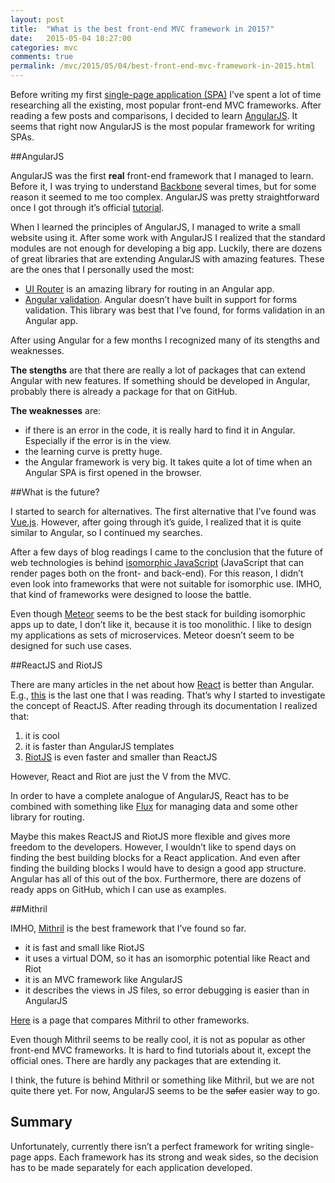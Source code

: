 ```yaml
---
layout: post
title:  "What is the best front-end MVC framework in 2015?"
date:   2015-05-04 18:27:00
categories: mvc
comments: true
permalink: /mvc/2015/05/04/best-front-end-mvc-framework-in-2015.html
---
```


Before writing my first [single-page application (SPA)][spa-wiki] I’ve spent a lot of time researching all the existing, most popular front-end MVC frameworks. After reading a few posts and comparisons, I decided to learn [AngularJS][angular]. It seems that right now AngularJS is the most popular framework for writing SPAs.

##AngularJS

AngularJS was the first **real** front-end framework that I managed to learn. Before it, I was trying to understand [Backbone][backbone] several times, but for some reason it seemed to me too complex. AngularJS was pretty straightforward once I got through it’s official [tutorial][angular-tutorial].

When I learned the principles of AngularJS, I managed to write a small website using it. After some work with AngularJS I realized that the standard modules are not enough for developing a big app. Luckily, there are dozens of great libraries that are extending AngularJS with amazing features. These are the ones that I personally used the most:

* [UI Router][angular-ui-router] is an amazing library for routing in an Angular app.
* [Angular validation][angular-validation]. Angular doesn’t have built in support for forms validation. This library was best that I’ve found, for forms validation in an Angular app.

After using Angular for a few months I recognized many of its stengths and weaknesses.

**The stengths** are that there are really a lot of packages that can extend Angular with new features. If something should be developed in Angular, probably there is already a package for that on GitHub.

**The weaknesses** are:

* if there is an error in the code, it is really hard to find it in Angular. Especially if the error is in the view. 
* the learning curve is pretty huge.
* the Angular framework is very big. It takes quite a lot of time when an Angular SPA is first opened in the browser.

##What is the future?

I started to search for alternatives. The first alternative that I’ve found was [Vue.js][vue-js]. However, after going through it’s guide, I realized that it is quite similar to Angular, so I continued my searches.

After a few days of blog readings I came to the conclusion that the future of web technologies is behind [isomorphic JavaScript][isomorphic] (JavaScript that can render pages both on the front- and back-end). For this reason, I didn’t even look into frameworks that were not suitable for isomorphic use. IMHO, that kind of frameworks were designed to loose the battle.

Even though [Meteor][meteor] seems to be the best stack for building isomorphic apps up to date, I don’t like it, because it is too monolithic. I like to design my applications as sets of microservices. Meteor doesn’t seem to be designed for such use cases.


##ReactJS and RiotJS

There are many articles in the net about how [React][react] is better than Angular. E.g., [this][angular-vs-react] is the last one that I was reading. That’s why I started to investigate the concept of ReactJS. After reading through its documentation I realized that:

1. it is cool
2. it is faster than AngularJS templates
3. [RiotJS][riot-js] is even faster and smaller than ReactJS

However, React and Riot are just the V from the MVC.

In order to have a complete analogue of AngularJS, React has to be combined with something like [Flux][flux] for managing data and some other library for routing.

Maybe this makes ReactJS and RiotJS more flexible and gives more freedom to the developers. However, I wouldn’t like to spend days on finding the best building blocks for a React application. And even after finding the building blocks I would have to design a good app structure. Angular has all of this out of the box. Furthermore, there are dozens of ready apps on GitHub, which I can use as examples.

##Mithril

IMHO, [Mithril][mithril] is the best framework that I’ve found so far.

* it is fast and small like RiotJS
* it uses a virtual DOM, so it has an isomorphic potential like React and Riot
* it is an MVC framework like AngularJS
* it describes the views in JS files, so error debugging is easier than in AngularJS

[Here][mithril-comparison] is a page that compares Mithril to other frameworks.

Even though Mithril seems to be really cool, it is not as popular as other front-end MVC frameworks. It is hard to find tutorials about it, except the official ones. There are hardly any packages that are extending it.

I think, the future is behind Mithril or something like Mithril, but we are not quite there yet. For now, AngularJS seems to be the <s>safer</s> easier way to go.

## Summary

Unfortunately, currently there isn’t a perfect framework for writing single-page apps. Each framework has its strong and weak sides, so the decision has to be made separately for each application developed.

[spa-wiki]: https://en.wikipedia.org/wiki/Single-page_application
[angular]: https://angularjs.org/
[backbone]: http://backbonejs.org/
[angular-tutorial]: https://docs.angularjs.org/tutorial
[angular-ui-router]: https://github.com/angular-ui/ui-router
[angular-validation]: https://github.com/huei90/angular-validation
[vue-js]: http://vuejs.org/
[isomorphic]: http://isomorphic.net/
[meteor]: https://www.meteor.com/
[react]: http://facebook.github.io/react/
[angular-vs-react]: http://blog.risingstack.com/from-angularjs-to-react-the-isomorphic-way/
[riot-js]: https://muut.com/riotjs/
[flux]: http://facebook.github.io/flux/
[mithril]: http://lhorie.github.io/mithril/
[mithril-comparison]: http://lhorie.github.io/mithril/comparison.html
